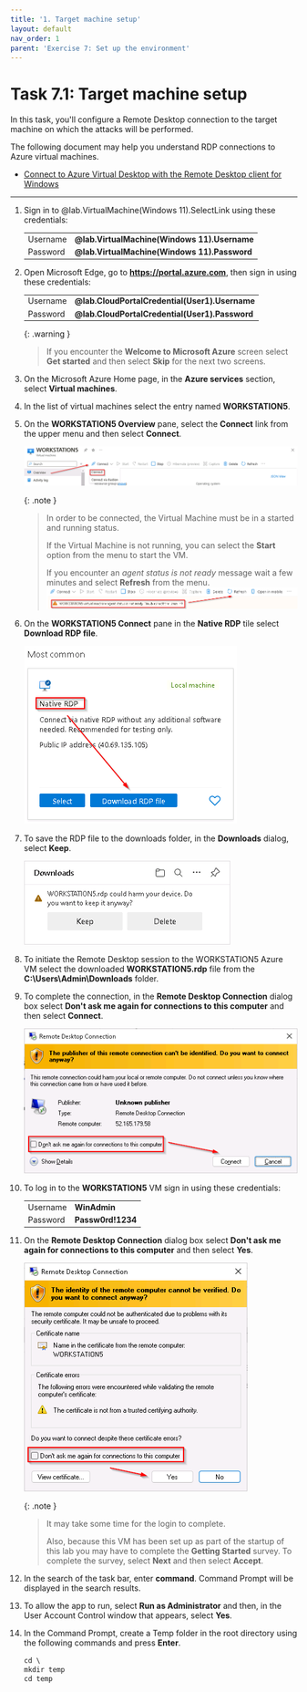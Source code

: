 ```yaml
---
title: '1. Target machine setup'
layout: default
nav_order: 1
parent: 'Exercise 7: Set up the environment'
---
```


# Task 7.1: Target machine setup


In this task, you'll configure a Remote Desktop connection to the target machine on which the attacks will be performed.

The following document may help you understand RDP connections to Azure virtual machines.

- [Connect to Azure Virtual Desktop with the Remote Desktop client for Windows](https://learn.microsoft.com/en-us/azure/virtual-desktop/users/connect-windows?pivots=remote-desktop-msi)

---

1.  Sign in to @lab.VirtualMachine(Windows 11).SelectLink using these credentials:

    | | |
    |:--|:--|
    | Username | **@lab.VirtualMachine(Windows 11).Username** |
    | Password | **@lab.VirtualMachine(Windows 11).Password** |

1.  Open Microsoft Edge, go to **https://portal.azure.com**, then sign in using these credentials:

    | | |
    |:--|:--|
    | Username | **@lab.CloudPortalCredential(User1).Username** |
    | Password | **@lab.CloudPortalCredential(User1).Password** |

    {: .warning }
    > If you encounter the **Welcome to Microsoft Azure** screen select **Get started** and then select **Skip** for the next two screens.

1.  On the Microsoft Azure Home page, in the **Azure services** section, select **Virtual machines**.

1.  In the list of virtual machines select the entry named **WORKSTATION5**.

1.  On the **WORKSTATION5 Overview** pane, select the **Connect** link from the upper menu and then select **Connect**.

    ![workstation5_connect_connect.png](../media/workstation5_connect_connect.png)

    {: .note }
    > In order to be connected, the Virtual Machine must be in a started and running status. 
    >
    > If the Virtual Machine is not running, you can select the **Start** option from the menu to start the VM.
    >
    > If you encounter an *agent status is not ready* message wait a few minutes and select **Refresh** from the menu.
    > ![not-ready-message.png](../media/not-ready-message.png)

1.  On the **WORKSTATION5 Connect** pane in the **Native RDP** tile select **Download RDP file**.

    ![native_rdp_download.png](../media/native_rdp_download.png)

1.  To save the RDP file to the downloads folder, in the **Downloads** dialog, select **Keep**.

    ![download_rdp_file.png](../media/download_rdp_file.png)

1.  To initiate the Remote Desktop session to the WORKSTATION5 Azure VM select the downloaded **WORKSTATION5.rdp** file from the **C:\Users\Admin\Downloads** folder.

1.  To complete the connection, in the **Remote Desktop Connection** dialog box select **Don't ask me again for connections to this computer** and then select **Connect**.

    ![remote_desktop_connection.png](../media/remote_desktop_connection.png)

1.  To log in to the **WORKSTATION5** VM sign in using these credentials:

    | | |
    |:--|:--|
    | Username | **WinAdmin** |
    | Password | **Passw0rd!1234** |

1.  On the **Remote Desktop Connection** dialog box select **Don't ask me again for connections to this computer** and then select **Yes**.

    ![remote_desktop_connection_2.png](../media/remote_desktop_connection_2.png)

    {: .note }
    > It may take some time for the login to complete.
    >
    > Also, because this VM has been set up as part of the startup of this lab you may have to complete the **Getting Started** survey. To complete the survey, select **Next** and then select **Accept**.

1.  In the search of the task bar, enter **command**. Command Prompt will be displayed in the search results. 

1.  To allow the app to run, select **Run as Administrator** and then, in the User Account Control window that appears, select **Yes**.

1.  In the Command Prompt, create a Temp folder in the root directory using the following commands and press **Enter**.

    ```CommandPrompt
    cd \
    mkdir temp
    cd temp
    ```
